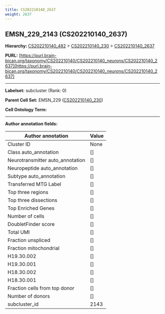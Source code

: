```yaml
---
title: CS202210140_2637
weight: 2637
---
```

## EMSN_229_2143 (CS202210140_2637)
<b>Hierarchy: </b>
[CS202210140_482](../CS202210140_482) >
[CS202210140_230](../CS202210140_230) >
[CS202210140_2637](../CS202210140_2637)

**PURL:** [https://purl.brain-bican.org/taxonomy/CS202210140/CS202210140_neurons/CS202210140_2637](https://purl.brain-bican.org/taxonomy/CS202210140/CS202210140_neurons/CS202210140_2637)

---


**Labelset:** subcluster (Rank: 0)

**Parent Cell Set:** EMSN_229 ([CS202210140_230](../CS202210140_230))



**Cell Ontology Term:** 

[MARKER GENES.]: #


---

[TRANSFERRED ANNOTATIONS.]: #


[AUTHOR ANNOTATION FIELDS.]: #


**Author annotation fields:**

| Author annotation | Value |
|-------------------|-------|
|Cluster ID|None|
|Class auto_annotation|[]|
|Neurotransmitter auto_annotation|[]|
|Neuropeptide auto_annotation|[]|
|Subtype auto_annotation|[]|
|Transferred MTG Label|[]|
|Top three regions|[]|
|Top three dissections|[]|
|Top Enriched Genes|[]|
|Number of cells|[]|
|DoubletFinder score|[]|
|Total UMI|[]|
|Fraction unspliced|[]|
|Fraction mitochondrial|[]|
|H19.30.002|[]|
|H19.30.001|[]|
|H18.30.002|[]|
|H18.30.001|[]|
|Fraction cells from top donor|[]|
|Number of donors|[]|
|subcluster_id|2143|
